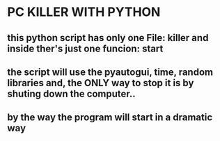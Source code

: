 # PC KILLER WITH PYTHON
## this python script has only one File: **killer** and inside ther's just one funcion: **start**
## the script will use the **pyautogui**, **time**, **random** libraries and, the ONLY way to stop it is by shuting down the computer..
## by the way the program will start in a dramatic way